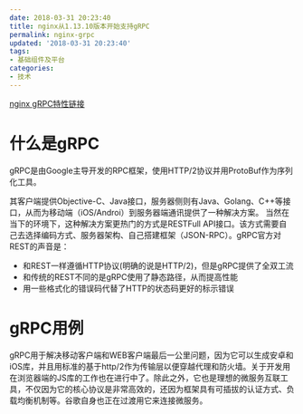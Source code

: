 ```yaml
---
date: 2018-03-31 20:23:40
title: nginx从1.13.10版本开始支持gRPC
permalink: nginx-grpc
updated: '2018-03-31 20:23:40'
tags: 
- 基础组件及平台
categories: 
- 技术
---
```



[nginx gRPC特性链接](http://nginx.org/en/docs/http/ngx_http_grpc_module.html)

# 什么是gRPC

gRPC是由Google主导开发的RPC框架，使用HTTP/2协议并用ProtoBuf作为序列化工具。

其客户端提供Objective-C、Java接口，服务器侧则有Java、Golang、C++等接口，从而为移动端（iOS/Androi）到服务器端通讯提供了一种解决方案。 当然在当下的环境下，这种解决方案更热门的方式是RESTFull API接口。该方式需要自己去选择编码方式、服务器架构、自己搭建框架（JSON-RPC）。gRPC官方对REST的声音是：

* 和REST一样遵循HTTP协议(明确的说是HTTP/2)，但是gRPC提供了全双工流
* 和传统的REST不同的是gRPC使用了静态路径，从而提高性能
* 用一些格式化的错误码代替了HTTP的状态码更好的标示错误

# gRPC用例

gRPC用于解决移动客户端和WEB客户端最后一公里问题，因为它可以生成安卓和iOS库，并且用标准的基于http/2作为传输层以便穿越代理和防火墙。关于开发用在浏览器端的JS库的工作也在进行中了。除此之外，它也是理想的微服务互联工具，不仅因为它的核心协议是非常高效的，还因为框架具有可插拔的认证方式、负载均衡机制等。谷歌自身也正在过渡用它来连接微服务。

